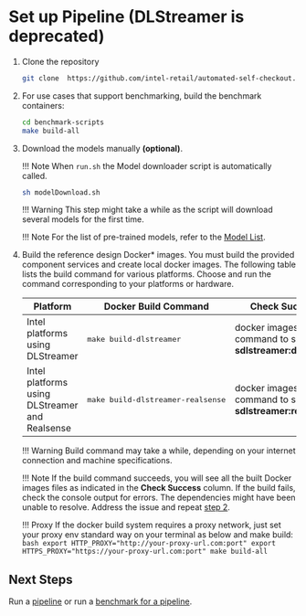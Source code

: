 # Set up Pipeline (DLStreamer is deprecated)

1. Clone the repository

    ```bash
    git clone  https://github.com/intel-retail/automated-self-checkout.git && cd ./automated-self-checkout
    ```

2. For use cases that support benchmarking, build the benchmark containers:

    ```bash
    cd benchmark-scripts
    make build-all
    ```

3. Download the models manually **(optional)**.

    !!! Note
        When `run.sh` the Model downloader script is automatically called.

    ```bash
    sh modelDownload.sh
    ```

    !!! Warning
        This step might take a while as the script will download several models for the first time.
    
    !!! Note
        For the list of pre-trained models, refer to the [Model List](https://github.com/intel-retail/automated-self-checkout/blob/main/configs/dlstreamer/models/2022/models.list.yml).

4. Build the reference design Docker* images. You must build the provided component services and create local docker images. The following table lists the build command for various platforms. Choose and run the command corresponding to your platforms or hardware.
    
    | Platform                                       | Docker Build Command                       | Check Success                                                |
    | ---------------------------------------------- | ------------------------------------------ |--------------------------------------------------------------|
    | Intel platforms using DLStreamer               | <pre>make build-dlstreamer</pre>           | docker images command to show <b>sdlstreamer:dev</b>         |
    | Intel platforms using DLStreamer and Realsense | <pre>make build-dlstreamer-realsense</pre> |  docker images command to show <b>sdlstreamer:realsense</b>  |

    !!! Warning
        Build command may take a while, depending on your internet connection and machine specifications.
    
    !!! Note
        If the build command succeeds, you will see all the built Docker images files as indicated in the **Check Success** column. If the build fails, check the console output for errors. The dependencies might have been unable to resolve. Address the issue and repeat [step 2](/pipelinesetup.md).
    
    !!! Proxy
        If the docker build system requires a proxy network, just set your proxy env standard way on your terminal as below and make build:
        ```bash
        export HTTP_PROXY="http://your-proxy-url.com:port"
        export HTTPS_PROXY="https://your-proxy-url.com:port"
        make build-all
        ```

## Next Steps

Run a [pipeline](./pipelinerun.md) or run a [benchmark for a pipeline](./pipelinebenchmarking.md).

